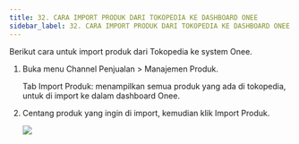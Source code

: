 ```yaml
---
title: 32. CARA IMPORT PRODUK DARI TOKOPEDIA KE DASHBOARD ONEE
sidebar_label: 32. CARA IMPORT PRODUK DARI TOKOPEDIA KE DASHBOARD ONEE
---
```

Berikut cara untuk import produk dari Tokopedia ke system Onee.

1. B﻿uka menu Channel Penjualan > Manajemen Produk. 

   T﻿ab Import Produk: menampilkan semua produk yang ada di tokopedia, untuk di import ke dalam dashboard Onee.
2. C﻿entang produk yang ingin di import, kemudian klik Import Produk.

   ![](/img/31.3-import-produk.png)